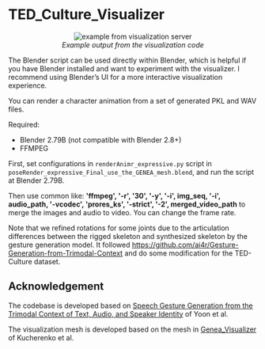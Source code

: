 # TED_Culture_Visualizer

<p align="center">
  <img src="tmvib5V8Nw 0 seq2seq Italian.gif" alt="example from visualization server">
  <br>
  <i>Example output from the visualization code</i>
</p>




The Blender script can be used directly within Blender, which is helpful if you have Blender installed and want to experiment with the visualizer. I recommend using Blender’s UI for a more interactive visualization experience.

You can render a character animation from a set of generated PKL and WAV files.

Required:

- Blender 2.79B (not compatible with Blender 2.8+)
- FFMPEG



First, set configurations in `renderAnimr_expressive.py` script in `poseRender_expressive_Final_use_the_GENEA_mesh.blend`, and run the script at Blender 2.79B.



Then use common like: **'ffmpeg', '-r', '30', '-y', '-i', img_seq, '-i', audio_path,  '-vcodec', 'prores_ks', '-strict', '-2', merged_video_path** to merge the images and audio to video. You can change the frame rate.



Note that we refined rotations for some joints due to the articulation differences between the rigged skeleton and synthesized skeleton by the gesture generation model. It followed https://github.com/ai4r/Gesture-Generation-from-Trimodal-Context and do some modification for the TED-Culture dataset.



## Acknowledgement

The codebase is developed based on [Speech Gesture Generation from the Trimodal Context of Text, Audio, and Speaker Identity](https://github.com/ai4r/Gesture-Generation-from-Trimodal-Context) of Yoon et al.

The visualization mesh is developed based on the mesh in [Genea_Visualizer](https://github.com/TeoNikolov/genea_visualizer/tree/archive_2022) of Kucherenko et al.

